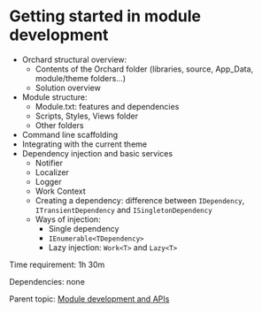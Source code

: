 # Getting started in module development



- Orchard structural overview:
	- Contents of the Orchard folder (libraries, source, App_Data, module/theme folders...)
	- Solution overview
- Module structure:
	- Module.txt: features and dependencies
	- Scripts, Styles, Views folder
	- Other folders
- Command line scaffolding
- Integrating with the current theme
- Dependency injection and basic services
	- Notifier
	- Localizer
	- Logger
	- Work Context
	- Creating a dependency: difference between `IDependency`, `ITransientDependency` and `ISingletonDependency`
	- Ways of injection:
		- Single dependency
		- `IEnumerable<TDependency>`
		- Lazy injection: `Work<T>` and `Lazy<T>`

Time requirement: 1h 30m

Dependencies: none

Parent topic: [Module development and APIs](./)